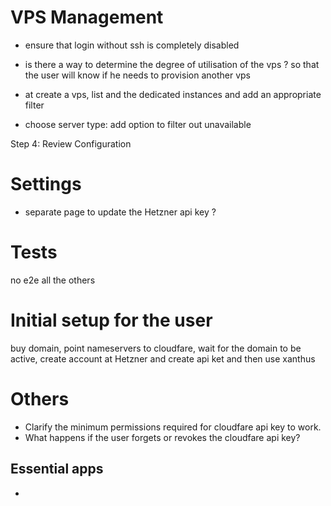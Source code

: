 # VPS Management
- ensure that login without ssh is completely disabled

- is there a way to determine the degree of utilisation of the vps ? so that the user will know if he needs to provision another vps


- at create a vps, list and the dedicated instances and add an appropriate filter
- choose server type: add option to filter out unavailable



Step 4: Review Configuration

# Settings

- separate page to update the Hetzner api key ?



# Tests

no e2e all the others

# Initial setup for the user

buy domain, point nameservers to cloudfare, wait for the domain to be active, create account at Hetzner and create api ket
 and then use xanthus


# Others

- Clarify the minimum permissions required for cloudfare api key to work.
- What happens if the user forgets or revokes the cloudfare api key?

## Essential apps

- 